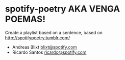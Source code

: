 spotify-poetry AKA VENGA POEMAS!
==============

Create a playlist based on a sentence, based on http://spotifypoetry.tumblr.com/

- Andreas Blixt <blixt@spotify.com>
- Ricardo Santos <ricardo@spotify.com>
